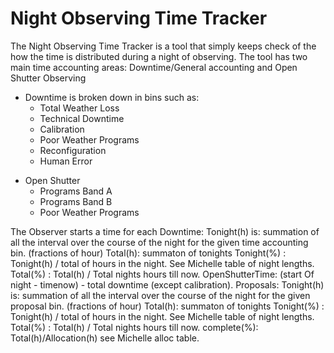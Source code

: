 
<h1>Night Observing Time Tracker</h1>
The Night Observing Time Tracker is a tool that simply keeps check of the how the time is distributed during a night of observing.
The tool has two main time accounting areas:
Downtime/General accounting and Open Shutter Observing

<ul>
  <li>Downtime is broken down in bins such as:
    <ul>
      <li>Total Weather Loss
      <li>Technical Downtime
      <li>Calibration
      <li>Poor Weather Programs
      <li>Reconfiguration
      <li>Human Error
    </ul>
</ul>
<ul>
  <li>Open Shutter
    <ul>
      <li>Programs Band A
      <li>Programs Band B
      <li>Poor Weather Programs
  </ul>
</ul>

The Observer starts a time for each 
Downtime:
Tonight(h) is:  summation of all the interval over the course of the night for the given time accounting bin. (fractions of hour)
Total(h): summaton of tonights
Tonight(%) : Tonight(h) / total of hours in the night. See Michelle table of night lengths.
Total(%) : Total(h) / Total nights hours till now.
OpenShutterTime: (start Of night - timenow) - total downtime (except calibration).
Proposals:
Tonight(h) is:  summation of all the interval over the course of the night for the given proposal bin. (fractions of hour)
Total(h): summaton of tonights
Tonight(%) : Tonight(h) / total of hours in the night. See Michelle table of night lengths.
Total(%) : Total(h) / Total nights hours till now.
complete(%): Total(h)/Allocation(h) see Michelle alloc table.
